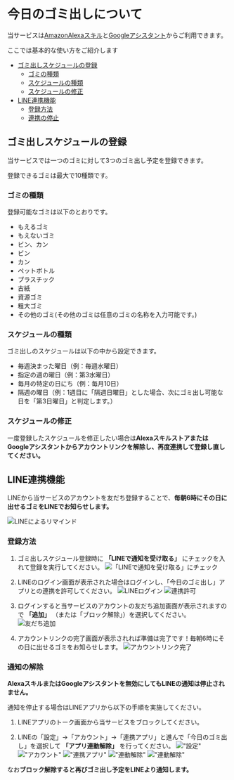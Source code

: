 <link href="css/manual.css" rel="stylesheet"></link>

# 今日のゴミ出しについて

当サービスは[AmazonAlexaスキル](https://alexa.amazon.co.jp/spa/index.html#skills/dp/B07BHTKYDQ/?ref=skill_dsk_skb_sr_0&qid=1563599668)と[Googleアシスタント](https://assistant.google.com/services/a/uid/000000ba9a971987?hl=ja_jp)からご利用できます。

ここでは基本的な使い方をご紹介します

<div class="toc">

  - [ゴミ出しスケジュールの登録](#%E3%82%B4%E3%83%9F%E5%87%BA%E3%81%97%E3%82%B9%E3%82%B1%E3%82%B8%E3%83%A5%E3%83%BC%E3%83%AB%E3%81%AE%E7%99%BB%E9%8C%B2)
    - [ゴミの種類](#%E3%82%B4%E3%83%9F%E3%81%AE%E7%A8%AE%E9%A1%9E)
    - [スケジュールの種類](#%E3%82%B9%E3%82%B1%E3%82%B8%E3%83%A5%E3%83%BC%E3%83%AB%E3%81%AE%E7%A8%AE%E9%A1%9E)
    - [スケジュールの修正](#%E3%82%B9%E3%82%B1%E3%82%B8%E3%83%A5%E3%83%BC%E3%83%AB%E3%81%AE%E4%BF%AE%E6%AD%A3)
  - [LINE連携機能](#LINE%E9%80%A3%E6%90%BA%E6%A9%9F%E8%83%BD)
    - [登録方法](#%E7%99%BB%E9%8C%B2%E6%96%B9%E6%B3%95)
    - [連携の停止](#%E9%80%A3%E6%90%BA%E3%81%AE%E5%81%9C%E6%AD%A2)

</div>

## ゴミ出しスケジュールの登録

当サービスでは一つのゴミに対して3つのゴミ出し予定を登録できます。

登録できるゴミは最大で10種類です。


### ゴミの種類

登録可能なゴミは以下のとおりです。

- もえるゴミ
- もえないゴミ
- ビン、カン
- ビン
- カン
- ペットボトル
- プラスチック
- 古紙
- 資源ゴミ
- 粗大ゴミ
- その他のゴミ(その他のゴミは任意のゴミの名称を入力可能です。)

### スケジュールの種類

ゴミ出しのスケジュールは以下の中から設定できます。

- 毎週決まった曜日（例：毎週水曜日）
- 指定の週の曜日（例：第3水曜日）
- 毎月の特定の日にち（例：毎月10日）
- 隔週の曜日（例：1週目に「隔週日曜日」とした場合、次にゴミ出し可能な日を「第3日曜日」と判定します。）

### スケジュールの修正

一度登録したスケジュールを修正したい場合は**AlexaスキルストアまたはGoogleアシスタントからアカウントリンクを解除し、再度連携して登録し直してください。**

## LINE連携機能

LINEから当サービスのアカウントを友だち登録することで、**毎朝6時にその日に出せるゴミをLINEでお知らせします。**

![LINEによるリマインド](/img/remind.png "LINEによるリマインド")

### 登録方法

1. ゴミ出しスケジュール登録時に **「LINEで通知を受け取る」** にチェックを入れて登録を実行してください。
![「LINEで通知を受け取る」にチェック](/img/line_check.png "「LINEで通知を受け取る」にチェック")

1. LINEのログイン画面が表示された場合はログインし、「今日のゴミ出し」アプリとの連携を許可してください。
![LINEログイン](/img/line_login2.png "LINEログイン")
![連携許可](/img/line_authorize.png "連携許可")

1. ログインすると当サービスのアカウントの友だち追加画面が表示されますので **「追加」** （または「ブロック解除」）を選択してください。
![友だち追加](/img/line_add_friend.png "友だち追加")


1. アカウントリンクの完了画面が表示されれば準備は完了です！毎朝6時にその日に出せるゴミをお知らせします。
![アカウントリンク完了](/img/accountlink_complete.png "アカウントリンク完了")

### 通知の解除

**AlexaスキルまたはGoogleアシスタントを無効にしてもLINEの通知は停止されません。**

通知を停止する場合はLINEアプリから以下の手順を実施してください。

1. LINEアプリのトーク画面から当サービスをブロックしてください。

1. LINEの「設定」→「アカウント」→「連携アプリ」と進んで「今日のゴミ出し」を選択して **「アプリ連動解除」** を行ってください。
!["設定"](/img/line_setting.png "設定")
!["アカウント"](/img/line_account.png "アカウント")
!["連携アプリ"](/img/line_applies.png "連携アプリ")
!["連動解除"](/img/line_permission.png "連動解除")
!["連動解除"](/img/line_disconnect.png "連動解除")

なお**ブロック解除すると再びゴミ出し予定をLINEより通知します。**
